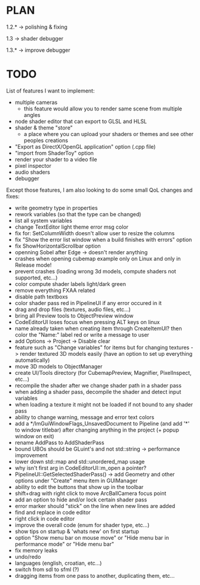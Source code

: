 # PLAN
 1.2.*  -> polishing & fixing

 1.3    -> shader debugger

 1.3.*  -> improve debugger
 
# TODO
List of features I want to implement:
 - multiple cameras
   - this feature would allow you to render same scene from multiple angles
 - node shader editor that can export to GLSL and HLSL
 - shader & theme "store"
   - a place where you can upload your shaders or themes and see other peoples creations
 - "Export as DirectX/OpenGL application" option (.cpp file)
 - "import from ShaderToy" option
 - render your shader to a video file
 - pixel inspector
 - audio shaders
 - debugger

Except those features, I am also looking to do some small QoL changes and fixes:
 - write geometry type in properties
 - rework variables (so that the type can be changed)
 - list all system variables
 - change TextEditor light theme error msg color
 - fix for: SetColumnWidth doesn't allow user to resize the columns
 - fix "Show the error list window when a build finishes with errors" option
 - fix ShowHorizontalScrollbar option
 - openning Sobel after Edge -> doesn't render anything
 - crashes when opening cubemap example only on Linux and only in Release mode!
 - prevent crashes (loading wrong 3d models, compute shaders not supported, etc...)
 - color compute shader labels light/dark green
 - remove everything FXAA related
 - disable path textboxs
 - color shader pass red in PipelineUI if any error occured in it
 - drag and drop files (textures, audio files, etc...)
 - bring all Preview tools to ObjectPreview window
 - CodeEditorUI loses focus when pressing ALT keys on linux
 - name already taken when creating item through CreateItemUI? then color the "Name:" label red or write a message to user
 - add Options -> Project -> Disable clear
 - feature such as "Change variables" for items but for changing textures -> render textured 3D models easily (have an option to set up everything automatically)
 - move 3D models to ObjectManager
 - create UI/Tools directory (for CubemapPreview, Magnifier, PixelInspect, etc...)
 - recompile the shader after we change shader path in a shader pass
 - when adding a shader pass, decompile the shader and detect input variables
 - when loading a texture it might not be loaded if not bound to any shader pass
 - ability to change warning, message and error text colors
 - add a */ImGuiWindowFlags_UnsavedDocument to Pipeline (and add '\*' to window titlebar) after changing anything in the project (+ popup window on exit)
 - rename AddPass to AddShaderPass
 - bound UBOs should be GLuint's and not std::string -> performance improvement
 - lower down std::map and std::unordered_map usage
 - why isn't first arg in CodeEditorUI::m_open a pointer?
 - PipelineUI::GetSelectedShaderPass() -> add Geometry and other options under "Create" menu item in GUIManager
 - ability to edit the buttons that show up in the toolbar
 - shift+drag with right click to move ArcBallCamera focus point
 - add an option to hide and/or lock certain shader pass
 - error marker should "stick" on the line when new lines are added
 - find and replace in code editor
 - right click in code editor
 - improve the overall code (enum for shader type, etc...)
 - show tips on startup & 'whats new' on first startup
 - option "Show menu bar on mouse move" or "Hide menu bar in performance mode" or "Hide menu bar"
 - fix memory leaks
 - undo/redo
 - languages (english, croatian, etc...)
 - switch from sdl to sfml (?)
 - dragging items from one pass to another, duplicating them, etc...